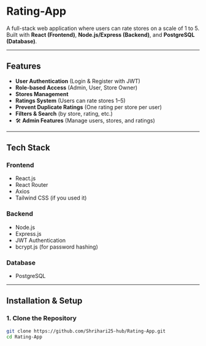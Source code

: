 #  Rating-App

A full-stack web application where users can rate stores on a scale of 1 to 5.  
Built with **React (Frontend)**, **Node.js/Express (Backend)**, and **PostgreSQL (Database)**.

---

##  Features

-  **User Authentication** (Login & Register with JWT)
-  **Role-based Access** (Admin, User, Store Owner)
-  **Stores Management**
-  **Ratings System** (Users can rate stores 1–5)
-  **Prevent Duplicate Ratings** (One rating per store per user)
-  **Filters & Search** (by store, rating, etc.)
- 🛠 **Admin Features** (Manage users, stores, and ratings)

---

##  Tech Stack

### Frontend
- React.js
- React Router
- Axios
- Tailwind CSS (if you used it)

### Backend
- Node.js
- Express.js
- JWT Authentication
- bcrypt.js (for password hashing)

### Database
- PostgreSQL

---

##  Installation & Setup

### 1. Clone the Repository
```bash
git clone https://github.com/Shrihari25-hub/Rating-App.git
cd Rating-App
